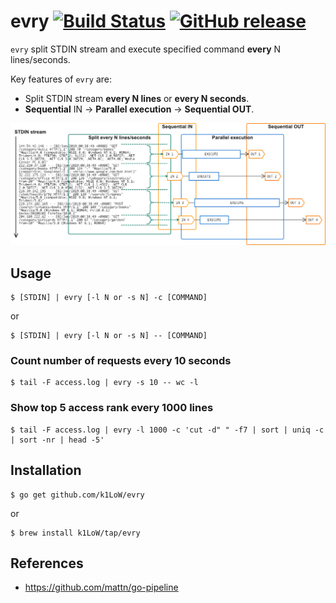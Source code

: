 # evry [![Build Status](https://travis-ci.org/k1LoW/evry.svg?branch=master)](https://travis-ci.org/k1LoW/evry) [![GitHub release](https://img.shields.io/github/release/k1LoW/evry.svg)](https://github.com/k1LoW/evry/releases)

`evry` split STDIN stream and execute specified command **every** N lines/seconds.

Key features of `evry` are:

- Split STDIN stream **every N lines** or **every N seconds**.
- **Sequential** IN -> **Parallel execution** -> **Sequential OUT**.

![img](evry.png)

## Usage

``` console
$ [STDIN] | evry [-l N or -s N] -c [COMMAND]
```

or

``` console
$ [STDIN] | evry [-l N or -s N] -- [COMMAND]
```

### Count number of requests every 10 seconds

``` console
$ tail -F access.log | evry -s 10 -- wc -l
```

### Show top 5 access rank every 1000 lines

``` console
$ tail -F access.log | evry -l 1000 -c 'cut -d" " -f7 | sort | uniq -c | sort -nr | head -5'
```

## Installation

```console
$ go get github.com/k1LoW/evry
```

or

```console
$ brew install k1LoW/tap/evry
```

## References

- https://github.com/mattn/go-pipeline
